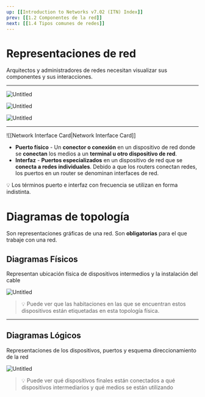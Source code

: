 ```yaml
---
up: [[Introduction to Networks v7.02 (ITN) Index]]
prev: [[1.2 Componentes de la red]]
next: [[1.4 Tipos comunes de redes]]
---
```

# Representaciones de red

Arquitectos y administradores de redes necesitan visualizar sus componentes y sus interacciones.

---

![Untitled](Untitled%201.png)

![Untitled](Untitled%202.png)

![Untitled](Untitled%203.png)

---

![[Network Interface Card|Network Interface Card]]
- **Puerto físico** - Un **conector o conexión** en un dispositivo de red donde se **conectan** los medios a un **terminal u otro dispositivo de red**.
- **Interfaz** - **Puertos especializados** en un dispositivo de red que se **conecta a redes individuales**. Debido a que los routers conectan redes, los puertos en un router se denominan interfaces de red.

<aside>
💡 Los términos puerto e interfaz con frecuencia se utilizan en forma indistinta.

</aside>

# Diagramas de topología

Son representaciones gráficas de una red. Son **obligatorias** para el que trabaje con una red.

## Diagramas Físicos

Representan ubicación física de dispositivos intermedios y la instalación del cable

![Untitled](Untitled%204.png)

>💡 Puede ver que las habitaciones en las que se encuentran estos dispositivos están etiquetadas en esta topología física.

---
## Diagramas Lógicos

Representaciones de los dispositivos, puertos y esquema direccionamiento de la red

![Untitled](Untitled%205.png)

>💡 Puede ver qué dispositivos finales están conectados a qué dispositivos intermediarios y qué medios se están utilizando
